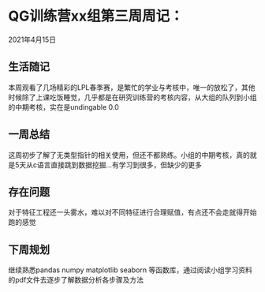 # QG训练营xx组第三周周记：
2021年4月15日

## 生活随记

本周观看了几场精彩的LPL春季赛，是繁忙的学业与考核中，唯一的放松了，其他时候除了上课吃饭睡觉，几乎都是在研究训练营的考核内容，从大组的队列到小组的中期考核，实在是undingable 0.0

## 一周总结

这周初步了解了无类型指针的相关使用，但还不都熟练。小组的中期考核，真的就是5天从c语言直接跳到数据挖掘...有学习到很多，但缺少的更多

## 存在问题

对于特征工程还一头雾水，难以对不同特征进行合理赋值，有点还不会走就得开始跑的感觉

## 下周规划

继续熟悉pandas numpy  matplotlib seaborn 等函数库，通过阅读小组学习资料的pdf文件去逐步了解数据分析各步骤及方法

